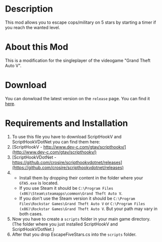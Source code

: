 # Description
This mod allows you to escape cops/military on 5 stars by starting a timer if you reach the wanted level.

# About this Mod
This is a modification for the singleplayer of the videogame "Grand Theft Auto V".

# Download
You can donwload the latest version on the `release` page. You can find it [here](https://github.com/MarcGamesons/gtavmod-escape-five-stars/releases).

# Requirements and Installation
1. To use this file you have to download ScriptHookV and ScriptHookVDotNet you can find them here:
2. [ScriptHookV - http://www.dev-c.com/gtav/scripthookv/](http://www.dev-c.com/gtav/scripthookv/)
3. [ScriptHookVDotNet - https://github.com/crosire/scripthookvdotnet/releases](https://github.com/crosire/scripthookvdotnet/releases)
4.    * Install them by dropping their content in the folder where your `GTA5.exe` is located.
      * If you use Steam it should be `C:\Program Files (x86)\Steam\steamapps\common\Grand Theft Auto V`.
      * If you don't use the Steam version it should be `C:\Program Files\Rockstar Games\Grand Theft Auto V` or `C:\Program Files (x86)\Rockstar Games\Grand Theft Auto V`. But your path may vary in both cases.
5. Now you have to create a `scripts` folder in your main game directory. (The folder where you just installed ScriptHookV and ScriptHookVDotNet.)
6. After that you drop EscapeFiveStars.cs into the `scripts` folder.
